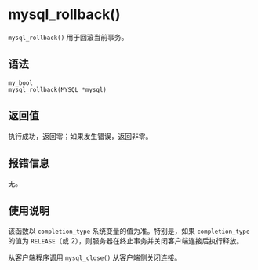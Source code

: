 mysql_rollback() 
=====================================

`mysql_rollback()` 用于回滚当前事务。

语法 
-----------------------

```unknow
my_bool
mysql_rollback(MYSQL *mysql)
```



返回值 
------------------------

执行成功，返回零；如果发生错误，返回非零。

报错信息 
-------------------------

无。

使用说明 
-------------------------

该函数以 `completion_type` 系统变量的值为准。特别是，如果 `completion_type` 的值为 `RELEASE`（或 2），则服务器在终止事务并关闭客户端连接后执行释放。

从客户端程序调用 `mysql_close()` 从客户端侧关闭连接。
